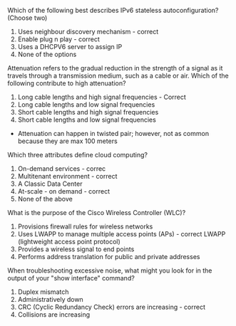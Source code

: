 Which of the following best describes IPv6 stateless autoconfiguration? (Choose two)

1. Uses neighbour discovery mechanism - correct
2. Enable plug n play - correct
3. Uses a DHCPV6 server to assign IP
4. None of the options

Attenuation refers to the gradual reduction in the strength of a signal as it travels through a transmission medium, such as a cable or air.
Which of the following contribute to high attenuation?

1. Long cable lengths and high signal frequencies - Correct
2. Long cable lengths and low signal frequencies
3. Short cable lengths and high signal frequencies
4. Short cable lengths and low signal frequencies
  - Attenuation can happen in twisted pair; however, not as common because they are max 100 meters

Which three attributes define cloud computing?

1. On-demand services - correc
2. Multitenant environment - correct
3. A Classic Data Center
4. At-scale - on demand - correct
5. None of the above

What is the purpose of the Cisco Wireless Controller (WLC)?

1. Provisions firewall rules for wireless networks
2. Uses LWAPP to manage multiple access points (APs) - correct LWAPP (lightweight access point protocol)
3. Provides a wireless signal to end points
4. Performs address translation for public and private addresses

When troubleshooting excessive noise, what might you look for in the output of your "show interface" command?

1. Duplex mismatch
2. Administratively down
3. CRC (Cyclic Redundancy Check) errors are increasing - correct
4. Collisions are increasing
